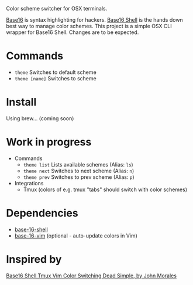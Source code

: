 Color scheme switcher for OSX terminals.

[Base16] is syntax highlighting for hackers. [Base16 Shell] is the hands down best way to manage color schemes. This project is a simple OSX CLI wrapper for Base16 Shell.
Changes are to be expected.



# Commands

- `theme` Switches to default scheme
- `theme [name]` Switches to scheme



# Install
Using brew... (coming soon)



# Work in progress

- Commands
    - `theme list` Lists available schemes (Alias: `ls`)
    - `theme next` Switches to next scheme (Alias: `n`)
    - `theme prev` Switches to prev scheme (Alias: `p`)
- Integrations
    - Tmux (colors of e.g. tmux "tabs" should switch with color schemes)


# Dependencies

- [base-16-shell](https://github.com/chriskempson/base16-shell)
- [base-16-vim](https://github.com/chriskempson/base16-vim) (optional - auto-update colors in Vim)



# Inspired by

[Base16 Shell Tmux Vim Color Switching Dead Simple, by John Morales](http://johnmorales.com/blog/2015/01/09/base16-shell-tmux-vim-color-switching-dead-simple/)


[Base16 Shell]: https://github.com/chriskempson/base16-shell
[Base16]: https://github.com/chriskempson/base16
